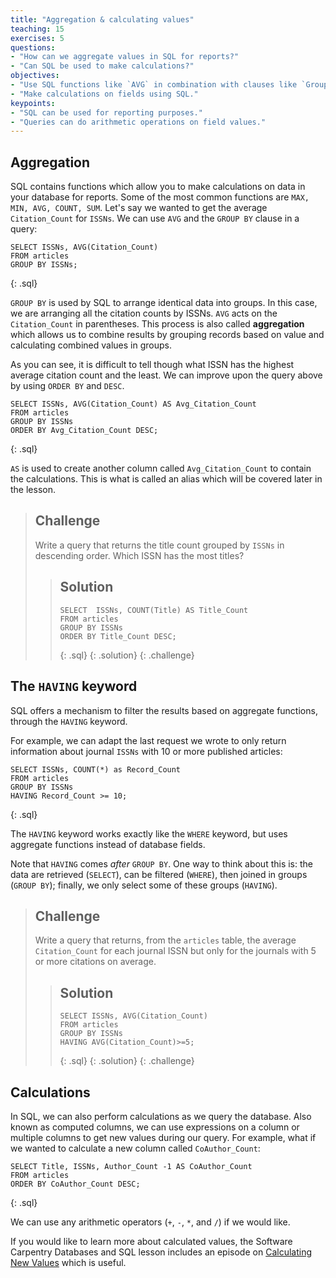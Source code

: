 ```yaml
---
title: "Aggregation & calculating values"
teaching: 15
exercises: 5
questions:
- "How can we aggregate values in SQL for reports?"
- "Can SQL be used to make calculations?"
objectives:
- "Use SQL functions like `AVG` in combination with clauses like `Group By` to aggregate values and return results for reports."
- "Make calculations on fields using SQL."
keypoints:
- "SQL can be used for reporting purposes."
- "Queries can do arithmetic operations on field values."
---
```


## Aggregation

SQL contains functions which allow you to make calculations on data in your database for reports. Some of the most common functions are `MAX, MIN, AVG, COUNT, SUM`. Let's say we wanted to get the average `Citation_Count` for `ISSNs`. We can use `AVG` and the `GROUP BY` clause in a query:

~~~
SELECT ISSNs, AVG(Citation_Count)
FROM articles
GROUP BY ISSNs;
~~~
{: .sql}

`GROUP BY` is used by SQL to arrange identical data into groups. In this case, we are arranging all the citation counts by ISSNs. `AVG` acts on the `Citation_Count` in parentheses. This process is also called **aggregation** which allows us to combine results by grouping records based on value and calculating combined values in groups.

As you can see, it is difficult to tell though what ISSN has the highest average citation count and the least. We can improve upon the query above by using `ORDER BY` and `DESC`. 

~~~
SELECT ISSNs, AVG(Citation_Count) AS Avg_Citation_Count
FROM articles
GROUP BY ISSNs 
ORDER BY Avg_Citation_Count DESC;
~~~
{: .sql}

`AS` is used to create another column called `Avg_Citation_Count` to contain the calculations. This is what is called an alias which will be covered later in the lesson.

> ## Challenge
> Write a query that returns the title count grouped by `ISSNs` in descending order. Which ISSN has the most titles?
>
> > ## Solution
> > ~~~
> > SELECT  ISSNs, COUNT(Title) AS Title_Count
> > FROM articles
> > GROUP BY ISSNs
> > ORDER BY Title_Count DESC;
> > ~~~
> > {: .sql}
> {: .solution}
{: .challenge}

## The `HAVING` keyword

SQL offers a mechanism to filter the results based on aggregate functions, through the `HAVING` keyword.

For example, we can adapt the last request we wrote to only return information about journal `ISSNs` with 10 or more published articles:

~~~
SELECT ISSNs, COUNT(*) as Record_Count
FROM articles
GROUP BY ISSNs
HAVING Record_Count >= 10;
~~~
{: .sql}

The `HAVING` keyword works exactly like the `WHERE` keyword, but uses
aggregate functions instead of database fields.

Note that `HAVING` comes _after_ `GROUP BY`. One way to think about this is: the data are retrieved (`SELECT`), can be filtered (`WHERE`), then joined in groups (`GROUP BY`); finally, we only select some of these groups (`HAVING`).

> ## Challenge
> Write a query that returns, from the `articles` table, the average `Citation_Count` for each journal ISSN 
> but only for the journals with 5 or more citations on average.
>
> > ## Solution
> > ~~~
> > SELECT ISSNs, AVG(Citation_Count)
> > FROM articles
> > GROUP BY ISSNs
> > HAVING AVG(Citation_Count)>=5;
> > ~~~
> > {: .sql}
> {: .solution}
{: .challenge}

## Calculations

In SQL, we can also perform calculations as we query the database. Also known as computed columns, we can use expressions on a column or multiple columns to get new values during our query. For example, what if we wanted to calculate a new column called `CoAuthor_Count`:

~~~
SELECT Title, ISSNs, Author_Count -1 AS CoAuthor_Count
FROM articles
ORDER BY CoAuthor_Count DESC;
~~~
{: .sql}

We can use any arithmetic operators (`+`, `-`, `*`, and `/`) if we would like. 

If you would like to learn more about calculated values, the Software Carpentry Databases and SQL lesson includes an episode on [Calculating New Values](https://swcarpentry.github.io/sql-novice-survey/04-calc/index.html) which is useful. 
